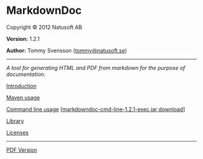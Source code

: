 # MarkdownDoc

Copyright © 2012 Natusoft AB

__Version:__ 1.2.1

__Author:__ Tommy Svensson (tommy@natusoft.se)

----

_A tool for generating HTML and PDF from markdown for the purpose of documentation._

[Introduction](https://github.com/tombensve/MarkdownDoc/blob/master/Docs/MarkdownDoc.md)

[Maven usage](https://github.com/tombensve/MarkdownDoc/blob/master/MavenPlugin/docs/MarkdownDoc-Maven-Plugin.md)

[Command line usage](https://github.com/tombensve/MarkdownDoc/blob/master/CommandLine/docs/MarkdownDoc-CommandLine.md) \[[markdowndoc-cmd-line-1.2.1-exec.jar download](http://download.natusoft.se/tools/markdowndoc-cmd-line-1.2.1-exec.jar)\]

[Library](https://github.com/tombensve/MarkdownDoc/blob/master/Library/docs/MarkdownDoc-Library.md)

[Licenses](https://github.com/tombensve/MarkdownDoc/blob/master/Docs/licenses.md)

----

[PDF Version](https://github.com/tombensve/MarkdownDoc/blob/master/Docs/MarkdownDoc-User-Guide.pdf)
